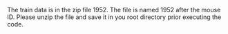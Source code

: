 The train data is in the zip file 1952. The file is named 1952 after the mouse ID. 
Please unzip the file and save it in you root directory prior executing the code. 
